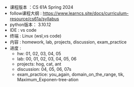 - 课程版本 ：CS 61A Spring 2024
- follow课程大纲 : https://www.learncs.site/docs/curriculum-resource/cs61a/syllabus
- python版本： 3.10.12
- IDE : vs code
- 终端 : Linux (wsl,vs code)
- 内容 : homework, lab, projects, discussion, exam_practice
- 进度 : 
    - hw: 01, 02, 03, 04, 05
    - lab: 00, 01, 02, 03, 04, 05, 06
    - projects: hog, cat, ant
    - discussion: 04, 05, 06, 07s
    - exam_practice: you_again, domain_on_the_range, tik, Maximum_Exponen-tree-ation
